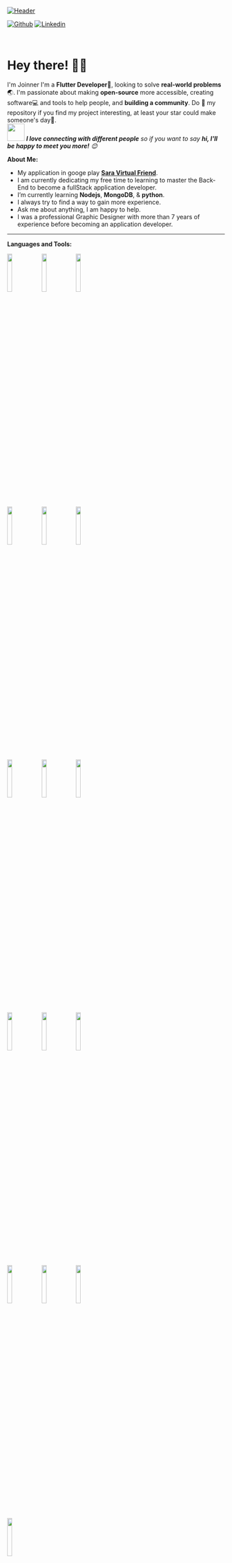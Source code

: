 [![Header](https://developers.giphy.com/branch/master/static/api-c99e353f761d318322c853c03ebcf21b.gif)]()

[![Github](https://img.shields.io/badge/-Github-000?style=flat&logo=Github&logoColor=white)](https://github.com/devjoi2018)
[![Linkedin](https://img.shields.io/badge/-LinkedIn-blue?style=flat&logo=Linkedin&logoColor=white)](https://www.linkedin.com/in/joinner-medina-45705b41/)

&nbsp;

<!-- Greeting -->
# Hey there! :wave::smiley:

<!--Introduction -->
I'm Joinner I'm a **Flutter Developer**:iphone:, looking to solve **real-world problems**:earth_asia:. I'm passionate about making **open-source** more accessible, creating software:computer: and tools to help people, and **building a community**. Do :star2: my repository if you find my project interesting, at least your star could make someone's day:pray:.
<br>
<img src="https://media.giphy.com/media/LnQjpWaON8nhr21vNW/giphy.gif" width="40"> <em><b>I love connecting with different people</b> so if you want to say <b>hi, I'll be happy to meet you more!</b> :blush:</em>

<!-- Talking about me -->
**About Me:**

- My application in googe play __[Sara Virtual Friend](https://play.google.com/store/apps/details?id=com.devjoi.saraamigavirtual&hl=en_US&gl=US)__.
- I am currently dedicating my free time to learning to master the Back-End to become a fullStack application developer.
- I’m currently learning __Nodejs__, __MongoDB__, & __python__.
- I always try to find a way to gain more experience.
- Ask me about anything, I am happy to help.
- I was a professional Graphic Designer with more than 7 years of experience before becoming an application developer.

---

**Languages and Tools:**

<p>
  <code><img width="15%" src="https://www.vectorlogo.zone/logos/dartlang/dartlang-ar21.svg"></code>
  <code><img width="15%" src="https://www.vectorlogo.zone/logos/flutterio/flutterio-ar21.svg"></code>
  <code><img width="15%" src="https://www.vectorlogo.zone/logos/sqlite/sqlite-ar21.svg"></code>
  <br />
  <code><img width="15%" src="https://www.vectorlogo.zone/logos/javascript/javascript-ar21.svg"></code>
  <code><img width="15%" src="https://www.vectorlogo.zone/logos/python/python-ar21.svg"></code>
  <code><img width="15%" src="https://www.vectorlogo.zone/logos/android/android-ar21.svg"></code>
  <br />
  <code><img width="15%" src="https://www.vectorlogo.zone/logos/nodejs/nodejs-ar21.svg"></code>
  <code><img width="15%" src="https://www.vectorlogo.zone/logos/expressjs/expressjs-ar21.svg"></code>
  <code><img width="15%" src="https://www.vectorlogo.zone/logos/djangoproject/djangoproject-ar21.svg"></code>
  <br />
  <code><img width="15%" src="https://www.vectorlogo.zone/logos/jupyter/jupyter-ar21.svg"></code>
  <code><img width="15%" src="https://www.vectorlogo.zone/logos/mongodb/mongodb-ar21.svg"></code>
  <code><img width="15%" src="https://strapi.io/assets/strapi-logo-dark.svg"></code>
  <br />
  <code><img width="15%" src="https://www.vectorlogo.zone/logos/git-scm/git-scm-ar21.svg"></code>
  <code><img width="15%" src="https://www.vectorlogo.zone/logos/npmjs/npmjs-ar21.svg"></code>
  <code><img width="15%" src="https://www.vectorlogo.zone/logos/yarnpkg/yarnpkg-ar21.svg"></code>
  <br />
  <code><img width="15%" src="https://www.vectorlogo.zone/logos/visualstudio_code/visualstudio_code-ar21.svg"></code>
  <code>
</p>

---

<img width="60%" alt="Joinner github stats" src="https://github-readme-stats.vercel.app/api?username=devjoi2018&show_icons=true&hide_border=true" />
